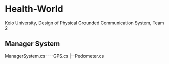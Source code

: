 
# Health-World
Keio University, Design of Physical Grounded Communication System, Team 2

## Manager System
ManagerSystem.cs----GPS.cs
                 |--Pedometer.cs 
